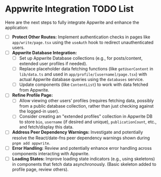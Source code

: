# Appwrite Integration TODO List

Here are the next steps to fully integrate Appwrite and enhance the application:

- [ ] **Protect Other Routes:** Implement authentication checks in pages like `app/write/page.tsx` using the `useAuth` hook to redirect unauthenticated users.
- [ ] **Appwrite Database Integration:**
    - [ ] Set up Appwrite Database collections (e.g., for posts/content, extended user profiles if needed).
    - [ ] Replace placeholder data fetching functions (like `getUserContent` in `lib/data.ts` and used in `app/profile/[username]/page.tsx`) with actual Appwrite database queries using the `databases` service.
    - [ ] Update components (like `ContentList`) to work with data fetched from Appwrite.
- [ ] **Refine Profile Page:**
    - [ ] Allow viewing other users' profiles (requires fetching data, possibly from a public database collection, rather than just checking against the logged-in user).
    - [ ] Consider creating an "extended profiles" collection in Appwrite DB to store `bio`, `username` (if desired and unique), `publicationCount`, etc., and fetch/display this data.
- [ ] **Address Peer Dependency Warnings:** Investigate and potentially resolve the React/date-fns peer dependency warnings shown during `pnpm add appwrite`.
- [ ] **Error Handling:** Review and potentially enhance error handling across components interacting with Appwrite.
- [ ] **Loading States:** Improve loading state indicators (e.g., using skeletons) in components that fetch data asynchronously. (Basic skeleton added to profile page, review others).
